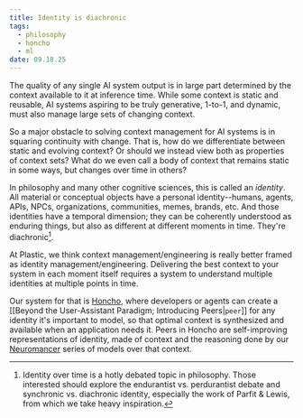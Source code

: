 ```yaml
---
title: Identity is diachronic
tags:
  - philosophy
  - honcho
  - ml
date: 09.18.25
---
```

The quality of any single AI system output is in large part determined by the context available to it at inference time. While some context is static and reusable, AI systems aspiring to be truly generative, 1-to-1, and dynamic, must also manage large sets of changing context.

So a major obstacle to solving context management for AI systems is in squaring continuity with change. That is, how do we differentiate between static and evolving context? Or should we instead view both as properties of context sets? What do we even call a body of context that remains static in some ways, but changes over time in others?

In philosophy and many other cognitive sciences, this is called an *identity*. All material or conceptual objects have a personal identity--humans, agents, APIs, NPCs, organizations, communities, memes, brands, etc. And those identities have a temporal dimension; they can be coherently understood as enduring things, but also as different at different moments in time. They're diachronic[^1].

At Plastic, we think context management/engineering is really better framed as identity management/engineering. Delivering the best context to your system in each moment itself requires a system to understand multiple identities at multiple points in time.

Our system for that is [Honcho](https://honcho.dev), where developers or agents can create a [[Beyond the User-Assistant Paradigm; Introducing Peers|`peer`]] for any identity it's important to model, so that optimal context is synthesized and available when an application needs it. Peers in Honcho are self-improving representations of identity, made of context and the reasoning done by our [Neuromancer](https://honcho.dev/neuromancer) series of models over that context.

[^1]: Identity over time is a hotly debated topic in philosophy. Those interested should explore the endurantist vs. perdurantist debate and synchronic vs. diachronic identity, especially the work of Parfit & Lewis, from which we take heavy inspiration.
